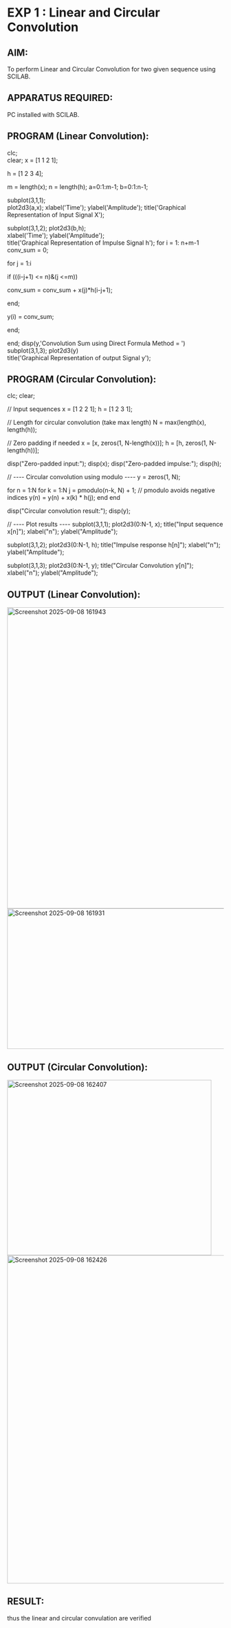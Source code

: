 # EXP 1 : Linear and Circular Convolution

## AIM: 

 To perform Linear and Circular Convolution for two given sequence using SCILAB. 

## APPARATUS REQUIRED: 
PC installed with SCILAB. 

## PROGRAM (Linear Convolution): 

 clc;  
clear; 
x = [1 1 2 1]; 
 
h = [1 2 3 4]; 
 
m = length(x);
n = length(h);
a=0:1:m-1; 
b=0:1:n-1; 
 
subplot(3,1,1);  
plot2d3(a,x); 
xlabel('Time');
ylabel('Amplitude'); 
title('Graphical Representation of Input Signal X');

subplot(3,1,2); 
plot2d3(b,h);  
xlabel('Time'); 
ylabel('Amplitude');  
title('Graphical Representation of Impulse Signal h');
for i = 1: n+m-1 
conv_sum = 0; 
 
for j = 1:i 
 
if (((i-j+1) <= n)&(j <=m)) 
 
conv_sum = conv_sum + x(j)*h(i-j+1); 
 
end; 
 
y(i) = conv_sum; 
 
end;
 
end; 
disp(y,'Convolution Sum using Direct Formula Method = ')
subplot(3,1,3); 
plot2d3(y)  
title('Graphical Representation of output Signal y'); 



## PROGRAM (Circular Convolution): 

clc;
clear;

// Input sequences
x = [1 2 2 1];
h = [1 2 3 1];

// Length for circular convolution (take max length)
N = max(length(x), length(h));

// Zero padding if needed
x = [x, zeros(1, N-length(x))];
h = [h, zeros(1, N-length(h))];

disp("Zero-padded input:");
disp(x);
disp("Zero-padded impulse:");
disp(h);

// ---- Circular convolution using modulo ----
y = zeros(1, N);

for n = 1:N
    for k = 1:N
        j = pmodulo(n-k, N) + 1;   // pmodulo avoids negative indices
        y(n) = y(n) + x(k) * h(j);
    end
end

disp("Circular convolution result:");
disp(y);

// ---- Plot results ----
subplot(3,1,1);
plot2d3(0:N-1, x);
title("Input sequence x[n]");
xlabel("n"); ylabel("Amplitude");

subplot(3,1,2);
plot2d3(0:N-1, h);
title("Impulse response h[n]");
xlabel("n"); ylabel("Amplitude");

subplot(3,1,3);
plot2d3(0:N-1, y);
title("Circular Convolution y[n]");
xlabel("n"); ylabel("Amplitude");


## OUTPUT (Linear Convolution): 
<img width="898" height="701" alt="Screenshot 2025-09-08 161943" src="https://github.com/user-attachments/assets/2a92b570-fa1d-439d-b48e-6f66f49e6e68" />

<img width="647" height="327" alt="Screenshot 2025-09-08 161931" src="https://github.com/user-attachments/assets/b6f68a0d-1d30-460b-aac2-d2d2db79ccf7" />


## OUTPUT (Circular Convolution): 

<img width="475" height="408" alt="Screenshot 2025-09-08 162407" src="https://github.com/user-attachments/assets/a4f8e959-eb9a-4b38-b786-f01bb98d1add" />
<img width="1081" height="764" alt="Screenshot 2025-09-08 162426" src="https://github.com/user-attachments/assets/24b8d0f6-86f1-4212-a4e0-ce89b3dd5a6c" />


## RESULT: 
thus the linear and circular convulation are verified
